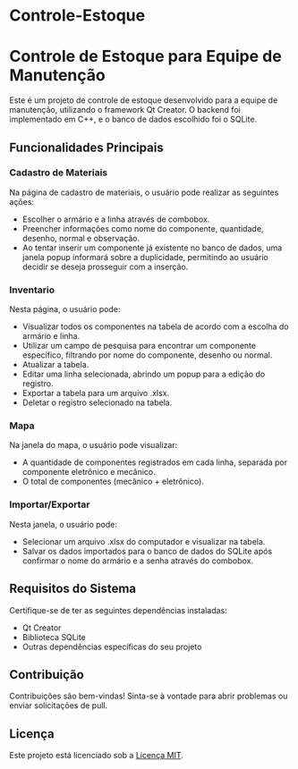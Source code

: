 # Controle-Estoque
 
# Controle de Estoque para Equipe de Manutenção

Este é um projeto de controle de estoque desenvolvido para a equipe de manutenção, utilizando o framework Qt Creator. O backend foi implementado em C++, e o banco de dados escolhido foi o SQLite.

## Funcionalidades Principais

### Cadastro de Materiais

Na página de cadastro de materiais, o usuário pode realizar as seguintes ações:

- Escolher o armário e a linha através de combobox.
- Preencher informações como nome do componente, quantidade, desenho, normal e observação.
- Ao tentar inserir um componente já existente no banco de dados, uma janela popup informará sobre a duplicidade, permitindo ao usuário decidir se deseja prosseguir com a inserção.

### Inventario

Nesta página, o usuário pode:

- Visualizar todos os componentes na tabela de acordo com a escolha do armário e linha.
- Utilizar um campo de pesquisa para encontrar um componente específico, filtrando por nome do componente, desenho ou normal.
- Atualizar a tabela.
- Editar uma linha selecionada, abrindo um popup para a edição do registro.
- Exportar a tabela para um arquivo .xlsx.
- Deletar o registro selecionado na tabela.

### Mapa

Na janela do mapa, o usuário pode visualizar:

- A quantidade de componentes registrados em cada linha, separada por componente eletrônico e mecânico.
- O total de componentes (mecânico + eletrônico).

### Importar/Exportar

Nesta janela, o usuário pode:

- Selecionar um arquivo .xlsx do computador e visualizar na tabela.
- Salvar os dados importados para o banco de dados do SQLite após confirmar o nome do armário e a senha através do combobox.


## Requisitos do Sistema

Certifique-se de ter as seguintes dependências instaladas:

- Qt Creator
- Biblioteca SQLite
- Outras dependências específicas do seu projeto

## Contribuição

Contribuições são bem-vindas! Sinta-se à vontade para abrir problemas ou enviar solicitações de pull.

## Licença

Este projeto está licenciado sob a [Licença MIT](LICENSE).